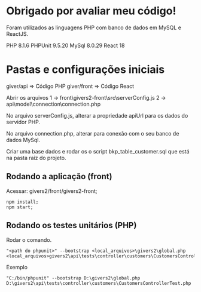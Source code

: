 # Obrigado por avaliar meu código!

Foram utilizados as linguagens PHP  com banco de dados em MySQL e ReactJS.

PHP 8.1.6
PHPUnit 9.5.20
MySql 8.0.29
React 18


# Pastas e configurações iniciais

giver/api => Código PHP
giver/front => Código React

Abrir os arquivos
1 -> front\givers2-front\src\serverConfig.js
2 -> api\model\connection\connection.php

No arquivo serverConfig.js, alterar a propriedade apiUrl para os dados do servidor PHP.

No arquivo connection.php, alterar para conexão com o seu banco de dados MySql.

Criar uma base dados e rodar os o script bkp_table_customer.sql que está na pasta raiz do projeto.



## Rodando a aplicação (front)

Acessar: givers2/front/givers2-front;

    npm install;
    npm start;


## Rodando os testes unitários (PHP)

Rodar o comando.

    "<path do phpunit>" --bootstrap <local_arquivos>\givers2\global.php  <local_arquivos>givers2\api\tests\controller\customers\CustomersControllerTest.php

Exemplo 

    "C:/bin/phpunit" --bootstrap D:\givers2\global.php  D:\givers2\api\tests\controller\customers\CustomersControllerTest.php
